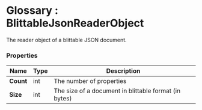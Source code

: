 ﻿# Glossary : BlittableJsonReaderObject

The reader object of a blittable JSON document.

### Properties

| Name | Type | Description |
| ------------- | ------------- | ----- |
| **Count** | int | The number of properties |
| **Size** |  int | The size of a document in blittable format (in bytes) |
